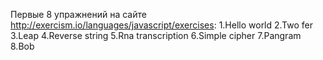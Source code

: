 Первые 8 упражнений на сайте http://exercism.io/languages/javascript/exercises:
1.Hello world
2.Two fer
3.Leap
4.Reverse string
5.Rna transcription
6.Simple cipher
7.Pangram
8.Bob
